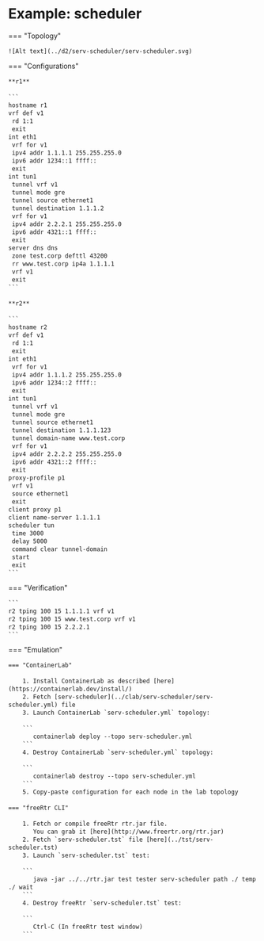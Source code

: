 # Example: scheduler

=== "Topology"

    ![Alt text](../d2/serv-scheduler/serv-scheduler.svg)

=== "Configurations"

    **r1**

    ```
    hostname r1
    vrf def v1
     rd 1:1
     exit
    int eth1
     vrf for v1
     ipv4 addr 1.1.1.1 255.255.255.0
     ipv6 addr 1234::1 ffff::
     exit
    int tun1
     tunnel vrf v1
     tunnel mode gre
     tunnel source ethernet1
     tunnel destination 1.1.1.2
     vrf for v1
     ipv4 addr 2.2.2.1 255.255.255.0
     ipv6 addr 4321::1 ffff::
     exit
    server dns dns
     zone test.corp defttl 43200
     rr www.test.corp ip4a 1.1.1.1
     vrf v1
     exit
    ```

    **r2**

    ```
    hostname r2
    vrf def v1
     rd 1:1
     exit
    int eth1
     vrf for v1
     ipv4 addr 1.1.1.2 255.255.255.0
     ipv6 addr 1234::2 ffff::
     exit
    int tun1
     tunnel vrf v1
     tunnel mode gre
     tunnel source ethernet1
     tunnel destination 1.1.1.123
     tunnel domain-name www.test.corp
     vrf for v1
     ipv4 addr 2.2.2.2 255.255.255.0
     ipv6 addr 4321::2 ffff::
     exit
    proxy-profile p1
     vrf v1
     source ethernet1
     exit
    client proxy p1
    client name-server 1.1.1.1
    scheduler tun
     time 3000
     delay 5000
     command clear tunnel-domain
     start
     exit
    ```

=== "Verification"

    ```
    r2 tping 100 15 1.1.1.1 vrf v1
    r2 tping 100 15 www.test.corp vrf v1
    r2 tping 100 15 2.2.2.1
    ```

=== "Emulation"

    === "ContainerLab"

        1. Install ContainerLab as described [here](https://containerlab.dev/install/)  
        2. Fetch [serv-scheduler](../clab/serv-scheduler/serv-scheduler.yml) file  
        3. Launch ContainerLab `serv-scheduler.yml` topology:  

        ```
           containerlab deploy --topo serv-scheduler.yml  
        ```
        4. Destroy ContainerLab `serv-scheduler.yml` topology:  

        ```
           containerlab destroy --topo serv-scheduler.yml  
        ```
        5. Copy-paste configuration for each node in the lab topology

    === "freeRtr CLI"

        1. Fetch or compile freeRtr rtr.jar file.  
           You can grab it [here](http://www.freertr.org/rtr.jar)  
        2. Fetch `serv-scheduler.tst` file [here](../tst/serv-scheduler.tst)  
        3. Launch `serv-scheduler.tst` test:  

        ```
           java -jar ../../rtr.jar test tester serv-scheduler path ./ temp ./ wait
        ```
        4. Destroy freeRtr `serv-scheduler.tst` test:  

        ```
           Ctrl-C (In freeRtr test window)
        ```

